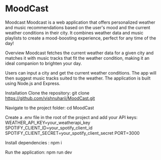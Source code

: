 # MoodCast

Moodcast
Moodcast is a web application that offers personalized weather and music recommendations based on the user's mood and the current weather conditions in their city. It combines weather data and music playlists to create a mood-boosting experience, perfect for any time of the day!

Overview
Moodcast fetches the current weather data for a given city and matches it with music tracks that fit the weather condition, making it an ideal companion to brighten your day.

Users can input a city and get the current weather conditions.
The app will then suggest music tracks suited to the weather.
The application is built using Node.js and Express.

Installation
Clone the repository: git clone https://github.com/vishnuharii/MoodCast.git

Navigate to the project folder: cd MoodCast

Create a .env file in the root of the project and add your API keys:
WEATHER_API_KEY=your_weatherapi_key
SPOTIFY_CLIENT_ID=your_spotify_client_id
SPOTIFY_CLIENT_SECRET=your_spotify_client_secret
PORT=3000

Install dependencies : npm i

Run the application: npm run dev